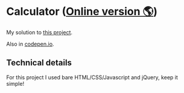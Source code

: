 # Calculator ([Online version 🌎](https://pouyio.github.io/freeCodeCamp/frontEnd/06calculator/))

My solution to [this project](http://www.freecodecamp.com/challenges/build-a-javascript-calculator).

Also in [codepen.io](https://codepen.io/pouyio/full/yYzXNN/).

## Technical details

For this project I used bare HTML/CSS/Javascript and jQuery, keep it simple!
